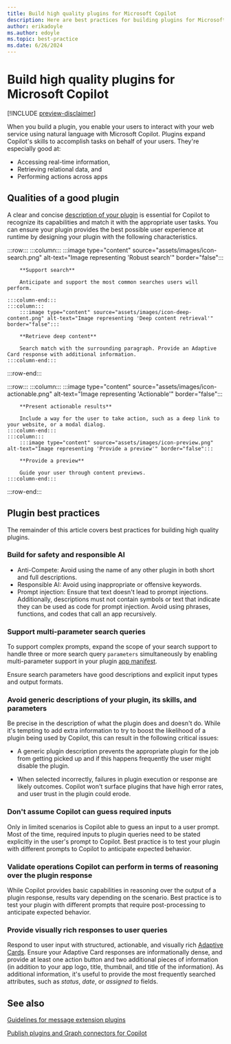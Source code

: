 ```yaml
---
title: Build high quality plugins for Microsoft Copilot
description: Here are best practices for building plugins for Microsoft 365 Copilot
author: erikadoyle
ms.author: edoyle
ms.topic: best-practice
ms.date: 6/26/2024
---
```


# Build high quality plugins for Microsoft Copilot

[!INCLUDE [preview-disclaimer](includes/preview-disclaimer.md)]

When you build a plugin, you enable your users to interact with your web service using natural language with Microsoft Copilot. Plugins expand Copilot's skills to accomplish tasks on behalf of your users. They're especially good at:

- Accessing real-time information,
- Retrieving relational data, and
- Performing actions across apps

## Qualities of a good plugin

A clear and concise [description of your plugin](orchestrator.md#plugin-optimization) is essential for Copilot to recognize its capabilities and match it with the appropriate user tasks. You can ensure your plugin provides the best possible user experience at runtime by designing your plugin with the following characteristics.

<!-- markdownlint-disable DOCSMD003 -->
:::row:::
    :::column:::
        :::image type="content" source="assets/images/icon-search.png" alt-text="Image representing 'Robust search'" border="false":::

        **Support search**

        Anticipate and support the most common searches users will perform.

    :::column-end:::
    :::column:::
        :::image type="content" source="assets/images/icon-deep-content.png" alt-text="Image representing 'Deep content retrieval'" border="false":::

        **Retrieve deep content**

        Search match with the surrounding paragraph. Provide an Adaptive Card response with additional information.
    :::column-end:::
:::row-end:::

:::row:::
    :::column:::
        :::image type="content" source="assets/images/icon-actionable.png" alt-text="Image representing 'Actionable'" border="false":::

        **Present actionable results**

        Include a way for the user to take action, such as a deep link to your website, or a modal dialog.
    :::column-end:::
    :::column:::
        :::image type="content" source="assets/images/icon-preview.png" alt-text="Image representing 'Provide a preview'" border="false":::

        **Provide a preview**

        Guide your user through content previews.
    :::column-end:::
:::row-end:::

## Plugin best practices

The remainder of this article covers best practices for building high quality plugins.

### Build for safety and responsible AI

- Anti-Compete: Avoid using the name of any other plugin in both short and full descriptions.
- Responsible AI: Avoid using inappropriate or offensive keywords.
- Prompt injection: Ensure that text doesn't lead to prompt injections. Additionally, descriptions must not contain symbols or text that indicate they can be used as code for prompt injection. Avoid using phrases, functions, and codes that call an app recursively.

### Support multi-parameter search queries

To support complex prompts, expand the scope of your search support to handle three or more search query `parameters` simultaneously by enabling multi-parameter support in your plugin [app manifest](/microsoftteams/platform/resources/schema/manifest-schema#composeextensionscommands).

Ensure search parameters have good descriptions and explicit input types and output formats.

### Avoid generic descriptions of your plugin, its skills, and parameters

Be precise in the description of what the plugin does and doesn't do. While it's tempting to add extra information to try to boost the likelihood of a plugin being used by Copilot, this can result in the following critical issues:

- A generic plugin description prevents the appropriate plugin for the job from getting picked up and if this happens frequently the user might disable the plugin.

- When selected incorrectly, failures in plugin execution or response are likely outcomes. Copilot won't surface plugins that have high error rates, and user trust in the plugin could erode.

### Don't assume Copilot can guess required inputs

Only in limited scenarios is Copilot able to guess an input to a user prompt. Most of the time, required inputs to plugin queries need to be stated explicitly in the user's prompt to Copilot. Best practice is to test your plugin with different prompts to Copilot to anticipate expected behavior.

### Validate operations Copilot can perform in terms of reasoning over the plugin response

While Copilot provides basic capabilities in reasoning over the output of a plugin response, results vary depending on the scenario. Best practice is to test your plugin with different prompts that require post-processing to anticipate expected behavior.

### Provide visually rich responses to user queries

Respond to user input with structured, actionable, and visually rich [Adaptive Cards](/microsoftteams/platform/messaging-extensions/high-quality-message-extension?context=/microsoft-365-copilot/extensibility/context#adaptive-card-response). Ensure your Adaptive Card responses are informationally dense, and provide at least one action button and two additional pieces of information (in addition to your app logo, title, thumbnail, and title of the information). As additional information, it's useful to provide the most frequently searched attributes, such as *status*, *date*, or *assigned to* fields.

## See also

[Guidelines for message extension plugins](/microsoftteams/platform/messaging-extensions/high-quality-message-extension?context=/microsoft-365-copilot/extensibility/context)

[Publish plugins and Graph connectors for Copilot](./publish.md)
